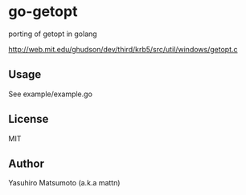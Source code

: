 # go-getopt

porting of getopt in golang

http://web.mit.edu/ghudson/dev/third/krb5/src/util/windows/getopt.c

## Usage

See example/example.go

## License

MIT

## Author

Yasuhiro Matsumoto (a.k.a mattn)
